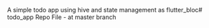 A simple todo app using hive and state management as flutter_bloc# todo_app
Repo File - at master branch
